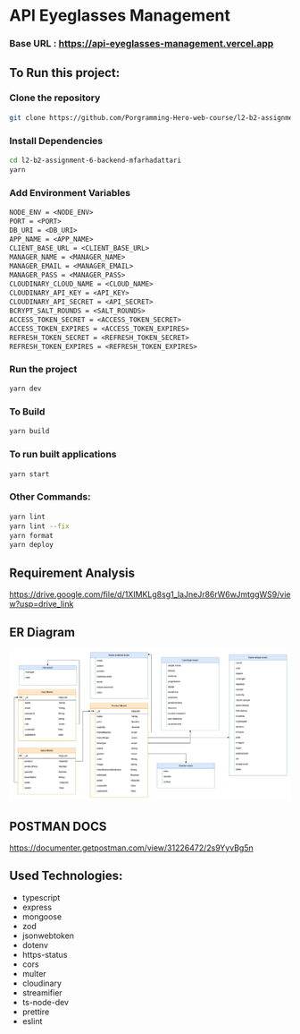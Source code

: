 # API Eyeglasses Management

### Base URL : https://api-eyeglasses-management.vercel.app

## To Run this project:

### Clone the repository

```bash
git clone https://github.com/Porgramming-Hero-web-course/l2-b2-assignment-6-backend-mfarhadattari.git
```

### Install Dependencies

```bash
cd l2-b2-assignment-6-backend-mfarhadattari
yarn
```

### Add Environment Variables

```
NODE_ENV = <NODE_ENV>
PORT = <PORT>
DB_URI = <DB_URI>
APP_NAME = <APP_NAME>
CLIENT_BASE_URL = <CLIENT_BASE_URL>
MANAGER_NAME = <MANAGER_NAME>
MANAGER_EMAIL = <MANAGER_EMAIL>
MANAGER_PASS = <MANAGER_PASS>
CLOUDINARY_CLOUD_NAME = <CLOUD_NAME>
CLOUDINARY_API_KEY = <API_KEY>
CLOUDINARY_API_SECRET = <API_SECRET>
BCRYPT_SALT_ROUNDS = <SALT_ROUNDS>
ACCESS_TOKEN_SECRET = <ACCESS_TOKEN_SECRET>
ACCESS_TOKEN_EXPIRES = <ACCESS_TOKEN_EXPIRES>
REFRESH_TOKEN_SECRET = <REFRESH_TOKEN_SECRET>
REFRESH_TOKEN_EXPIRES = <REFRESH_TOKEN_EXPIRES>
```

### Run the project

```bash
yarn dev
```

### To Build

```bash
yarn build
```

### To run built applications

```bash
yarn start
```

### Other Commands:

```bash
yarn lint
yarn lint --fix
yarn format
yarn deploy
```

## Requirement Analysis

https://drive.google.com/file/d/1XIMKLg8sg1_laJneJr86rW6wJmtggWS9/view?usp=drive_link

## ER Diagram

<img src='er-diagram.png'/>

## POSTMAN DOCS

https://documenter.getpostman.com/view/31226472/2s9YyvBg5n

## Used Technologies:

- typescript
- express
- mongoose
- zod
- jsonwebtoken
- dotenv
- https-status
- cors
- multer
- cloudinary
- streamifier
- ts-node-dev
- prettire
- eslint
